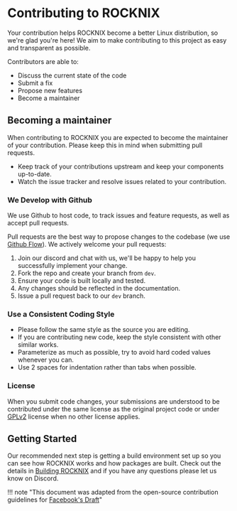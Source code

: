 <!---
icon: material/developer-board
--->

# Contributing to ROCKNIX

Your contribution helps ROCKNIX become a better Linux distribution, so we're glad you're here! We aim to make contributing to this project as easy and transparent as possible.  

Contributors are able to:

- Discuss the current state of the code
- Submit a fix
- Propose new features
- Become a maintainer

## Becoming a maintainer

When contributing to ROCKNIX you are expected to become the maintainer of your contribution.  Please keep this in mind when submitting pull requests.

- Keep track of your contributions upstream and keep your components up-to-date.
- Watch the issue tracker and resolve issues related to your contribution.

### We Develop with Github

We use Github to host code, to track issues and feature requests, as well as accept pull requests.

Pull requests are the best way to propose changes to the codebase (we use [Github Flow](https://guides.github.com/introduction/flow/index.html)). We actively welcome your pull requests:

1. Join our discord and chat with us, we'll be happy to help you successfully implement your change.
2. Fork the repo and create your branch from `dev`.
3. Ensure your code is built locally and tested.
4. Any changes should be reflected in the documentation.
5. Issue a pull request back to our `dev` branch.

### Use a Consistent Coding Style

- Please follow the same style as the source you are editing.
- If you are contributing new code, keep the style consistent with other similar works.
- Parameterize as much as possible, try to avoid hard coded values whenever you can.
- Use 2 spaces for indentation rather than tabs when possible.

### License

When you submit code changes, your submissions are understood to be contributed under the same license as the original project code or under [GPLv2](https://choosealicense.com/licenses/gpl-2.0/) license when no other license applies.

## Getting Started

Our recommended next step is getting a build environment set up so you can see how ROCKNIX works and how packages are built.  Check out the details in [Building ROCKNIX](build.md) and if you have any questions please let us know on Discord.


!!! note "This document was adapted from the open-source contribution guidelines for [Facebook's Draft](https://github.com/facebook/draft-js/blob/a9316a723f9e918afde44dea68b5f9f39b7d9b00/CONTRIBUTING.md)"